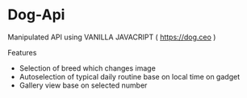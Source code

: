 # Dog-Api
Manipulated API using VANILLA JAVACRIPT  ( https://dog.ceo )

Features

- Selection of breed which changes image
- Autoselection of typical daily routine base on local time on gadget
- Gallery view base on selected number 
